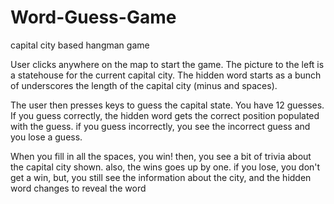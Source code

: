 # Word-Guess-Game
capital city based hangman game

User clicks anywhere on the map to start the game.  The picture to the left is a statehouse for the current capital city.  The hidden word starts as a bunch of underscores the length of the capital city (minus and spaces).  

The user then presses keys to guess the capital state.  You have 12 guesses.  If you guess correctly, the hidden word gets the correct position populated with the guess.  if you guess incorrectly, you see the incorrect guess and you lose a guess.  

When you fill in all the spaces, you win! then, you see a bit of trivia about the capital city shown.  also, the wins goes up by one.  if you lose, you don't get a win, but, you still see the information about the city, and the hidden word changes to reveal the word